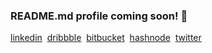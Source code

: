 ### README.md profile coming soon! 👋


[linkedin](https://linkedin.kevinhite.dev/?utm_source=github&utm_medium=profilereadme&utm_campaign=linkedin)&nbsp;
[dribbble](https://dribbble.kevinhite.dev/?utm_source=github&utm_medium=profilereadme&utm_campaign=dribbble)&nbsp;
[bitbucket](https://bitbucket.kevinhite.dev/?utm_source=github&utm_medium=profilereadme&utm_campaign=bitbucket)&nbsp;
[hashnode](https://hashnode.kevinhite.dev/?utm_source=github&utm_medium=profilereadme&utm_campaign=hashnode)&nbsp;
[twitter](https://twitter.kevinhite.dev/?utm_source=github&utm_medium=profilereadme&utm_campaign=twitter)
  

<!--
**kevhite/kevhite** is a ✨ _special_ ✨ repository because its `README.md` (this file) appears on your GitHub profile.

Here are some ideas to get you started:

- 🔭 I’m currently working on ...
- 🌱 I’m currently learning ...
- 👯 I’m looking to collaborate on ...
- 🤔 I’m looking for help with ...
- 💬 Ask me about ...
- 📫 How to reach me: ...
- 😄 Pronouns: ...
- ⚡ Fun fact: ...
-->
